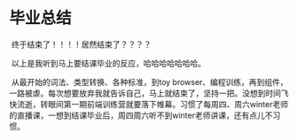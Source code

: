 # 毕业总结

​		终于结束了！！！！居然结束了？？？？

​		以上是我听到马上要结课毕业的反应，哈哈哈哈哈哈哈。

​		从最开始的词法、类型转换、各种标准，到toy browser、编程训练，再到组件，一路被虐。每次想要放弃我就告诉自己，马上就结束了，坚持一把。没想到时间飞快流逝，转眼间第一期前端训练营就要落下帷幕。习惯了每周四、周六winter老师的直播课，一想到结课毕业后，周四周六听不到winter老师讲课，还有点儿不习惯。

​		



















